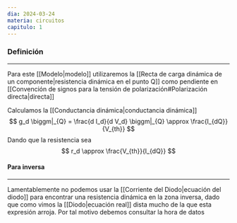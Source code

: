 ```yaml
---
dia: 2024-03-24
materia: circuitos
capitulo: 1
---
```

### Definición
---
Para este [[Modelo|modelo]] utilizaremos la [[Recta de carga dinámica de un componente|resistencia dinámica en el punto Q]] como pendiente en [[Convención de signos para la tensión de polarización#Polarización directa|directa]]

Calculamos la [[Conductancia dinámica|conductancia dinámica]] $$ g_d \biggm|_{Q} = \frac{d I_d}{d V_d} \biggm|_{Q} \approx \frac{I_{dQ}}{V_{th}} $$
Dando que la resistencia sea $$ r_d \approx \frac{V_{th}}{I_{dQ}} $$
#### Para inversa
---
Lamentablemente no podemos usar la [[Corriente del Diodo|ecuación del diodo]] para encontrar una resistencia dinámica en la zona inversa, dado que como vimos la [[Diodo|ecuación real]] dista mucho de la que esta expresión arroja. Por tal motivo debemos consultar la hora de datos